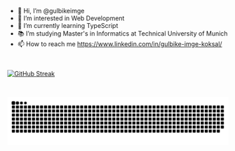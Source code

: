 - 👋 Hi, I’m @gulbikeimge
- 👀 I’m interested in Web Development
- 🌱 I’m currently learning TypeScript
- 📚 I’m studying Master's in Informatics at Technical University of Munich
- 📫 How to reach me https://www.linkedin.com/in/gulbike-imge-koksal/

<br />

[![GitHub Streak](http://github-readme-streak-stats.herokuapp.com?user=gulbikeimge&theme=radical)](https://git.io/streak-stats)

<br />

![Snake animation](https://github.com/gulbikeimge/gulbikeimge/blob/output/github-contribution-grid-snake.svg)

<!---
gulbikeimge/gulbikeimge is a ✨ special ✨ repository because its `README.md` (this file) appears on your GitHub profile.
You can click the Preview link to take a look at your changes.
--->
